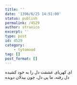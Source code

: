 ```yaml
---
title: ''
date: '1396/6/25 14:51:00'
status: publish
permalink: /4529
author: straxico
excerpt: ''
type: post
id: 4529
category:
    - tytomood
tag: []
post_format: []
---
```

ای کهربای عشقت دل را به خود کشیده  
دل رفته، ما پی دل، چون بیدلان دویده